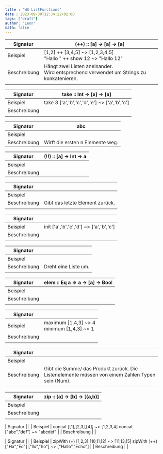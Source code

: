 ```yaml
---
title : 'WS ListFunctions'
date : 2023-09-30T12:34:22+02:00
tags: ["draft"]
author: "Leon"
math: false
---
```


| Signatur     | (++) :: [a] -> [a] -> [a]                                                                                 |
| ------------ | --------------------------------------------------------------------------------------------------------- |
| Beispiel     | [1,2] ++ [3,4,5] ~> [1,2,3,4,5]<br>"Hallo " ++ show 12 ~> "Hallo 12"                                      |
| Beschreibung | Hängt zwei Listen aneinander.<br>Wird entsprechend verwendet um Strings zu konkatenieren.                 |
|              |                                                                                                           |


| Signatur     | take :: Int -> [a] -> [a]                                                                                 |
| ------------ | --------------------------------------------------------------------------------------------------------- |
| Beispiel     | take 3 ['a','b','c','d','e'] ~> ['a','b','c']                                                             |
| Beschreibung |                                                                                                           |
|              |                                                                                                           |



| Signatur     | abc                                                                                                       |
| ------------ | --------------------------------------------------------------------------------------------------------- |
| Beispiel     |                                                                                                           |
| Beschreibung | Wirft die ersten n Elemente weg.                                                                          |



| Signatur     | (!!) :: [a] -> Int -> a                                                                                   |
| ------------ | --------------------------------------------------------------------------------------------------------- |
| Beispiel     |                                                                                                           |
| Beschreibung |                                                                                                           |


| Signatur     |    |  
| ------------ | --------------------------------------------------------------------------------------------------------- |
| Beispiel     |                                                                                                           |
| Beschreibung | Gibt das letzte Element zurück.                                                                           |
|              |                                                                                                           |


| Signatur     |  |  
| ------------ | --------------------------------------------------------------------------------------------------------- |
| Beispiel     | init ['a','b','c','d'] ~> ['a','b','c']                                                                   |
| Beschreibung |                                                                                                           |
|              |                                                                                                           |


| Signatur     |   |  
| ------------ | --------------------------------------------------------------------------------------------------------- |
| Beispiel     |                                                                                                           |
| Beschreibung | Dreht eine Liste um.                                                                                      |
|              |                                                                                                           |


| Signatur     | elem :: Eq a => a -> [a] -> Bool                                                                          |
| ------------ | --------------------------------------------------------------------------------------------------------- |
| Beispiel     |                                                                                                           |
| Beschreibung |                                                                                                           |
|              |                                                                                                           |


| Signatur     |  |  
| ------------ | --------------------------------------------------------------------------------------------------------- |
| Beispiel     | maximum [1,4,3] ~> 4<br>minimum [1,4,3] ~> 1                                                              |
| Beschreibung |                                                                                                           |
|              |                                                                                                           |


| Signatur     |                                                                                                           |
| ------------ | --------------------------------------------------------------------------------------------------------- |
| Beispiel     |                                                                                                           |
| Beschreibung | Gibt die Summe/ das Produkt zurück. Die Listenelemente müssen von einem Zahlen Typen sein (Num).          |
|              |                                                                                                           |


| Signatur     | zip :: [a] -> [b] -> [(a,b)]                                                                              |
| ------------ | --------------------------------------------------------------------------------------------------------- |
| Beispiel     |                                                                                                           |
| Beschreibung |                                                                                                           |
|              |                                                                                                           |


| Signatur     |                                                                                                           |
| Beispiel     | concat [[1],[2,3],[4]] ~> [1,2,3,4] concat ["abc","def"] ~> "abcdef"                                      |
| Beschreibung |                                                                                                           |


| Signatur     |                                                                                                           |
| Beispiel     | zipWith (+) [1,2,3] [10,11,12] ~> [11,13,15]    zipWith (++) ["Ha","Ec"] ["llo","ho"] ~> ["Hallo","Echo"] |
| Beschreibung |                                                                                                           |


